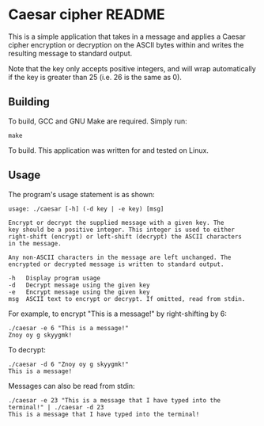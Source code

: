 # Caesar cipher README

This is a simple application that takes in a message and applies a Caesar
cipher encryption or decryption on the ASCII bytes within and writes the
resulting message to standard output.

Note that the key only accepts positive integers, and will wrap automatically
if the key is greater than 25 (i.e. 26 is the same as 0).

## Building

To build, GCC and GNU Make are required. Simply run:

    make

To build. This application was written for and tested on Linux.

## Usage

The program's usage statement is as shown:

    usage: ./caesar [-h] (-d key | -e key) [msg]

    Encrypt or decrypt the supplied message with a given key. The
    key should be a positive integer. This integer is used to either
    right-shift (encrypt) or left-shift (decrypt) the ASCII characters
    in the message.

    Any non-ASCII characters in the message are left unchanged. The
    encrypted or decrypted message is written to standard output.

    -h   Display program usage
    -d   Decrypt message using the given key
    -e   Encrypt message using the given key
    msg  ASCII text to encrypt or decrypt. If omitted, read from stdin.

For example, to encrypt "This is a message!" by right-shifting by 6:

    ./caesar -e 6 "This is a message!"
    Znoy oy g skyygmk!

To decrypt:

    ./caesar -d 6 "Znoy oy g skyygmk!"
    This is a message!

Messages can also be read from stdin:

    ./caesar -e 23 "This is a message that I have typed into the terminal!" | ./caesar -d 23
    This is a message that I have typed into the terminal!
